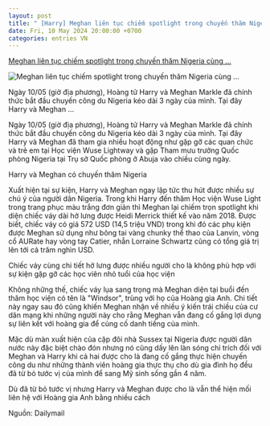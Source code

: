 ```yaml
---
layout: post
title: " [Harry] Meghan liên tục chiếm spotlight trong chuyến thăm Nigeria cùng ..."
date: Fri, 10 May 2024 20:00:00 +0700
categories: entries VN
---
```

[Meghan liên tục chiếm spotlight trong chuyến thăm Nigeria cùng ...](https://kenh14.vn/meghan-lien-tuc-chiem-spotlight-trong-chuyen-tham-nigeria-cung-harry-van-gay-tranh-cai-vi-mot-chiec-vay-20240511141642158.chn)

![Meghan liên tục chiếm spotlight trong chuyến thăm Nigeria cùng ...](https://kenh14cdn.com/zoom/600_315/203336854389633024/2024/5/11/photo1715411723761-17154117240111263110060.jpg)

Ngày 10/05 (giờ địa phương), Hoàng tử Harry và Meghan Markle đã chính thức bắt đầu chuyến công du Nigeria kéo dài 3 ngày của mình. Tại đây Harry và Meghan ...

Ngày 10/05 (giờ địa phương), Hoàng tử Harry và Meghan Markle đã chính thức bắt đầu chuyến công du Nigeria kéo dài 3 ngày của mình. Tại đây Harry và Meghan đã tham gia nhiều hoạt động như gặp gỡ các quan chức và trẻ em tại Học viện Wuse Lightway và gặp Tham mưu trưởng Quốc phòng Nigeria tại Trụ sở Quốc phòng ở Abuja vào chiều cùng ngày.

Harry và Meghan có chuyến thăm Nigeria

Xuất hiện tại sự kiện, Harry và Meghan ngay lập tức thu hút được nhiều sự chú ý của người dân Nigeria. Trong khi Harry đến thăm Học viện Wuse Light trong trang phục màu trắng đơn giản thì Meghan lại chiếm trọn spotlight khi diện chiếc váy dài hở lưng được Heidi Merrick thiết kế vào năm 2018. Được biết, chiếc váy có giá 572 USD (14,5 triệu VND) trong khi đó các phụ kiện được Meghan sử dụng như bông tai vàng chunky thể thao của Lanvin, vòng cổ AURate hay vòng tay Catier, nhẫn Lorraine Schwartz cũng có tổng giá trị lên tới cả trăm nghìn USD.

Chiếc váy cùng chi tiết hở lưng được nhiều người cho là không phù hợp với sự kiện gặp gỡ các học viên nhỏ tuổi của học viện

Không những thế, chiếc váy lụa sang trọng mà Meghan diện tại buổi đến thăm học viện có tên là "Windsor", trùng với họ của Hoàng gia Anh. Chi tiết này ngay sau đó cũng khiến Meghan nhận về nhiều ý kiến trái chiều của cư dân mạng khi những người này cho rằng Meghan vẫn đang cố gắng lợi dụng sự liên kết với hoàng gia để củng cố danh tiếng của mình.

Mặc dù màn xuất hiện của cặp đôi nhà Sussex tại Nigeria được người dân nước này đặc biệt chào đón nhưng nó cũng dấy lên làn sóng chỉ trích đối với Meghan và Harry khi cả hai được cho là đang cố gắng thực hiện chuyến công du như những thành viên hoàng gia thực thụ cho dù gia đình họ đều đã từ bỏ tước vị của mình để sang Mỹ sinh sống gần 4 năm.

Dù đã từ bỏ tước vị nhưng Harry và Meghan được cho là vẫn thể hiện mối liên hệ với Hoàng gia Anh bằng nhiều cách

Nguồn: Dailymail

